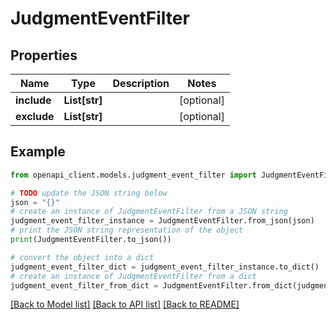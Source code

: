 # JudgmentEventFilter


## Properties

Name | Type | Description | Notes
------------ | ------------- | ------------- | -------------
**include** | **List[str]** |  | [optional] 
**exclude** | **List[str]** |  | [optional] 

## Example

```python
from openapi_client.models.judgment_event_filter import JudgmentEventFilter

# TODO update the JSON string below
json = "{}"
# create an instance of JudgmentEventFilter from a JSON string
judgment_event_filter_instance = JudgmentEventFilter.from_json(json)
# print the JSON string representation of the object
print(JudgmentEventFilter.to_json())

# convert the object into a dict
judgment_event_filter_dict = judgment_event_filter_instance.to_dict()
# create an instance of JudgmentEventFilter from a dict
judgment_event_filter_from_dict = JudgmentEventFilter.from_dict(judgment_event_filter_dict)
```
[[Back to Model list]](../README.md#documentation-for-models) [[Back to API list]](../README.md#documentation-for-api-endpoints) [[Back to README]](../README.md)



